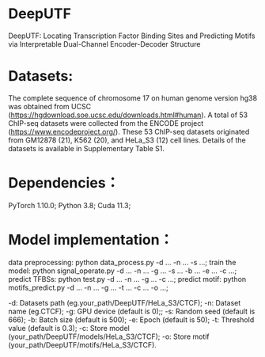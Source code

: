 # DeepUTF
DeepUTF: Locating Transcription Factor Binding Sites and Predicting Motifs via Interpretable Dual-Channel Encoder-Decoder Structure
# Datasets:
The complete sequence of chromosome 17 on human genome version hg38 was obtained from UCSC (https://hgdownload.soe.ucsc.edu/downloads.html#human). A total of 53 ChIP-seq datasets were collected from the ENCODE project (https://www.encodeproject.org/). These 53 ChIP-seq datasets originated from GM12878 (21), K562 (20), and HeLa_S3 (12) cell lines. Details of the datasets is available in Supplementary Table S1.
# Dependencies：
PyTorch 1.10.0;
Python 3.8;
Cuda 11.3;
# Model implementation：
data preprocessing: python data_process.py -d … -n … -s …;
train the model: python signal_operate.py -d … -n … -g … -s … -b … -e … -c …;
predict TFBSs: python test.py -d … -n … -g … -c …;
predict motif: python motifs_predict.py -d … -n … -g … -t … -c … -o …;

-d: Datasets path (eg.your_path/DeepUTF/HeLa_S3/CTCF);
-n: Dataset name (eg.CTCF);
-g: GPU device (default is 0);;
-s: Random seed (default is 666);
-b: Batch size (default is 500);
-e: Epoch (default is 50);
-t: Threshold value (default is 0.3);
-c: Store model (your_path/DeepUTF/models/HeLa_S3/CTCF);
-o: Store motif (your_path/DeepUTF/motifs/HeLa_S3/CTCF).
